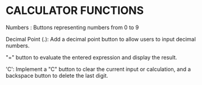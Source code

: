 # CALCULATOR FUNCTIONS

Numbers : Buttons representing numbers from 0 to 9

Decimal Point (.): Add a decimal point button to allow users to input decimal numbers.

 "=" button to evaluate the entered expression and display the result.

 'C': Implement a "C" button to clear the current input or calculation, and a backspace    button to delete the last digit.
